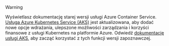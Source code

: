 > [!WARNING]
> Wyświetlasz dokumentację starej wersji usługi Azure Container Service. [Usługa Azure Kubernetes Service (AKS)](../articles/aks/intro-kubernetes.md) jest aktualizowana, aby dodać nowe opcje wdrażania, ulepszone możliwości zarządzania i korzyści finansowe z usługi Kubernetes na platformie Azure. Odwiedź [dokumentację usługi AKS](../articles/aks/intro-kubernetes.md), aby zacząć korzystać z tych funkcji wersji zapoznawczej.
>
>

